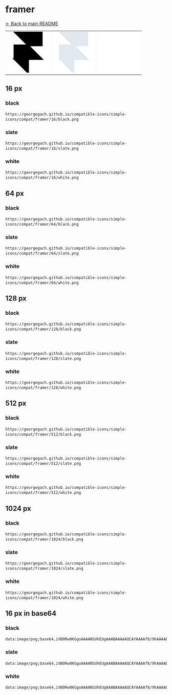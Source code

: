 # framer

[← Back to main README](../../README.md)

<table><tr>
  <td><img src="./128/black.png" width="128" alt="framer black icon" /></td>
  <td><img src="./128/slate.png" width="128" alt="framer slate icon" /></td>
  <td><img src="./128/white.png" width="128" alt="framer white icon" /></td>
</tr></table>

## 16 px

### black
```
https://georgegach.github.io/compatible-icons/simple-icons/compat/framer/16/black.png
```

### slate
```
https://georgegach.github.io/compatible-icons/simple-icons/compat/framer/16/slate.png
```

### white
```
https://georgegach.github.io/compatible-icons/simple-icons/compat/framer/16/white.png
```

## 64 px

### black
```
https://georgegach.github.io/compatible-icons/simple-icons/compat/framer/64/black.png
```

### slate
```
https://georgegach.github.io/compatible-icons/simple-icons/compat/framer/64/slate.png
```

### white
```
https://georgegach.github.io/compatible-icons/simple-icons/compat/framer/64/white.png
```

## 128 px

### black
```
https://georgegach.github.io/compatible-icons/simple-icons/compat/framer/128/black.png
```

### slate
```
https://georgegach.github.io/compatible-icons/simple-icons/compat/framer/128/slate.png
```

### white
```
https://georgegach.github.io/compatible-icons/simple-icons/compat/framer/128/white.png
```

## 512 px

### black
```
https://georgegach.github.io/compatible-icons/simple-icons/compat/framer/512/black.png
```

### slate
```
https://georgegach.github.io/compatible-icons/simple-icons/compat/framer/512/slate.png
```

### white
```
https://georgegach.github.io/compatible-icons/simple-icons/compat/framer/512/white.png
```

## 1024 px

### black
```
https://georgegach.github.io/compatible-icons/simple-icons/compat/framer/1024/black.png
```

### slate
```
https://georgegach.github.io/compatible-icons/simple-icons/compat/framer/1024/slate.png
```

### white
```
https://georgegach.github.io/compatible-icons/simple-icons/compat/framer/1024/white.png
```

## 16 px in base64

### black
```
data:image/png;base64,iVBORw0KGgoAAAANSUhEUgAAABAAAAAQCAYAAAAf8/9hAAAABmJLR0QA/wD/AP+gvaeTAAAApklEQVQ4jaXRqwpCQRAG4I+jIPgMdh9D7DYx+H4+gyCabTabNg0GwSCCwVvxcjjunosOTFnYb/7Z5VNDnHAv0XOR6mP3D1AWyQXKIIVAEfIG6qkLM7QD0AUL3FJn0xDQRCsAnHFAD9e8yPNI3PsTmaD2KxBFkjwxUw10MA4lSbCMTN5k+ohRaHgLqwAwyIuVVrboYl1hra8YlZHQI1ZCYr/wQvZFwANPC1/7KuYgaQAAAABJRU5ErkJggg==
```

### slate
```
data:image/png;base64,iVBORw0KGgoAAAANSUhEUgAAABAAAAAQCAYAAAAf8/9hAAAABmJLR0QA/wD/AP+gvaeTAAABCElEQVQ4jZ3RvUoDQRQF4HPuBpQUcUEUfwZiIfgOaSS9tWDjC/hKaawsxNZGwdLKN7DLij9RolYWO3NsssnG3bAZLwzMzJ35mHuHmMTT6OvE+zAA2EZDCLjvbqU9ALBic3dj7SIEnoJ8bQLKYeXF3k56FbzOYhD7uxGLVIBYpFVMhi+ft6IOZilBASCRB+EhMYZpJuQ3FSAAbYqurJOAwB8zjN1m54ikX6qEOQRahdQfPo+vJSXRwCRWYHZYhywLLEQMACQZxU7tNSorjRHNetnb97kkAwAW57Lsw4VWcgdgv3xfwnF3O71c9KxpCc6tZ5b7PoDHiLLme/AfpNLEWKT2F2aI3puAX/kheHIYV6kwAAAAAElFTkSuQmCC
```

### white
```
data:image/png;base64,iVBORw0KGgoAAAANSUhEUgAAABAAAAAQCAYAAAAf8/9hAAAABmJLR0QA/wD/AP+gvaeTAAAAuElEQVQ4jZ3RMQ4BQRTG8f8MCVE4wfbuoBG9ThSO5xIaap0TUG4hIVFJFPgUNmvYmd2Z/ZJpZvJ+mfceFJG0lHRTXHb4Imku6dQaSEDCQCRSD0QgJdB1CrbAyGM9gD3wcu42FQAYAJkHuANXYGaMef4/2sZeoA9MgbWkThsAoAdMfEgsEEQsgCQLDAOFuXPOwBhYFTXfSMokHTwrW9R9q1SMMTmfYR0T2vqdQRukMsRUxLsFB7k0AW+UrQYKDrY7ogAAAABJRU5ErkJggg==
```

